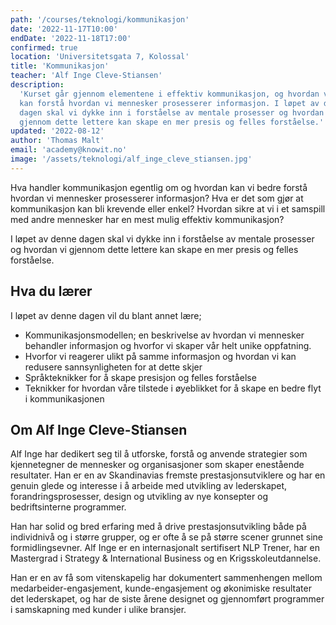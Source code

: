 ```yaml
---
path: '/courses/teknologi/kommunikasjon'
date: '2022-11-17T10:00'
endDate: '2022-11-18T17:00'
confirmed: true
location: 'Universitetsgata 7, Kolossal'
title: 'Kommunikasjon'
teacher: 'Alf Inge Cleve-Stiansen'
description:
  'Kurset går gjennom elementene i effektiv kommunikasjon, og hvordan vi bedre
  kan forstå hvordan vi mennesker prosesserer informasjon. I løpet av denne
  dagen skal vi dykke inn i forståelse av mentale prosesser og hvordan vi
  gjennom dette lettere kan skape en mer presis og felles forståelse.'
updated: '2022-08-12'
author: 'Thomas Malt'
email: 'academy@knowit.no'
image: '/assets/teknologi/alf_inge_cleve_stiansen.jpg'
---
```


Hva handler kommunikasjon egentlig om og hvordan kan vi bedre forstå hvordan
vi mennesker prosesserer informasjon? Hva er det som gjør at kommunikasjon kan
bli krevende eller enkel? Hvordan sikre at vi i et samspill med andre
mennesker har en mest mulig effektiv kommunikasjon?

I løpet av denne dagen skal vi dykke inn i forståelse av mentale prosesser og
hvordan vi gjennom dette lettere kan skape en mer presis og felles forståelse.

## Hva du lærer

I løpet av denne dagen vil du blant annet lære;

- Kommunikasjonsmodellen; en beskrivelse av hvordan vi mennesker behandler
  informasjon og hvorfor vi skaper vår helt unike oppfatning.
- Hvorfor vi reagerer ulikt på samme informasjon og hvordan vi kan redusere
  sannsynligheten for at dette skjer
- Språkteknikker for å skape presisjon og felles forståelse
- Teknikker for hvordan våre tilstede i øyeblikket for å skape en bedre flyt i
  kommunikasjonen

## Om Alf Inge Cleve-Stiansen

Alf Inge har dedikert seg til å utforske, forstå og anvende strategier som
kjennetegner de mennesker og organisasjoner som skaper enestående resultater.
Han er en av Skandinavias fremste prestasjonsutviklere og har en genuin glede
og interesse i å arbeide med utvikling av lederskapet, forandringsprosesser,
design og utvikling av nye konsepter og bedriftsinterne programmer.

Han har solid og bred erfaring med å drive prestasjonsutvikling både på
individnivå og i større grupper, og er ofte å se på større scener grunnet sine
formidlingsevner. Alf Inge er en internasjonalt sertifisert NLP Trener, har en
Mastergrad i Strategy & International Business og en Krigsskoleutdannelse.

Han er en av få som vitenskapelig har dokumentert sammenhengen mellom
medarbeider-engasjement, kunde-engasjement og økonimiske resultater det
lederskapet, og har de siste årene designet og gjennomført programmer i
samskapning med kunder i ulike bransjer.
